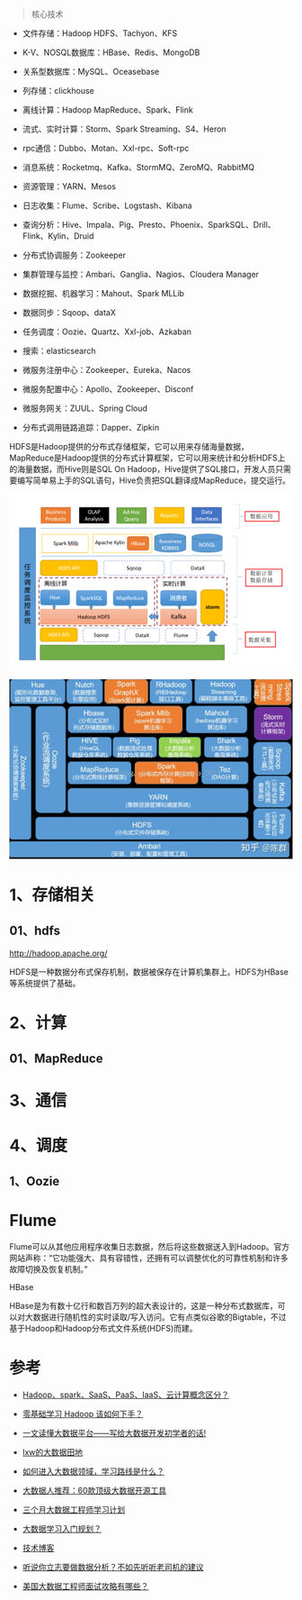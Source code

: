 
> 核心技术

- 文件存储：Hadoop HDFS、Tachyon、KFS

- K-V、NOSQL数据库：HBase、Redis、MongoDB

- 关系型数据库：MySQL、Oceasebase

- 列存储：clickhouse

- 离线计算：Hadoop MapReduce、Spark、Flink

- 流式、实时计算：Storm、Spark Streaming、S4、Heron

- rpc通信：Dubbo、Motan、Xxl-rpc、Soft-rpc

- 消息系统：Rocketmq、Kafka、StormMQ、ZeroMQ、RabbitMQ

- 资源管理：YARN、Mesos

- 日志收集：Flume、Scribe、Logstash、Kibana

- 查询分析：Hive、Impala、Pig、Presto、Phoenix、SparkSQL、Drill、Flink、Kylin、Druid

- 分布式协调服务：Zookeeper

- 集群管理与监控：Ambari、Ganglia、Nagios、Cloudera Manager

- 数据挖掘、机器学习：Mahout、Spark MLLib

- 数据同步：Sqoop、dataX

- 任务调度：Oozie、Quartz、Xxl-job、Azkaban

- 搜索：elasticsearch

- 微服务注册中心：Zookeeper、Eureka、Nacos

- 微服务配置中心：Apollo、Zookeeper、Disconf

- 微服务网关：ZUUL、Spring Cloud

- 分布式调用链路追踪：Dapper、Zipkin



HDFS是Hadoop提供的分布式存储框架，它可以用来存储海量数据，MapReduce是Hadoop提供的分布式计算框架，它可以用来统计和分析HDFS上的海量数据，而Hive则是SQL On Hadoop，Hive提供了SQL接口，开发人员只需要编写简单易上手的SQL语句，Hive负责把SQL翻译成MapReduce，提交运行。

![](../../pic/2020-05-27/2020-05-27-22-36-04.png)

![](../../pic/2020-05-27/2020-05-27-22-51-22.png)

# 1、存储相关

## 01、hdfs

http://hadoop.apache.org/

HDFS是一种数据分布式保存机制，数据被保存在计算机集群上。HDFS为HBase等系统提供了基础。

# 2、计算

## 01、MapReduce


# 3、通信



# 4、调度

## 1、Oozie




# Flume

Flume可以从其他应用程序收集日志数据，然后将这些数据送入到Hadoop。官方网站声称：“它功能强大、具有容错性，还拥有可以调整优化的可靠性机制和许多故障切换及恢复机制。”


HBase

HBase是为有数十亿行和数百万列的超大表设计的，这是一种分布式数据库，可以对大数据进行随机性的实时读取/写入访问。它有点类似谷歌的Bigtable，不过基于Hadoop和Hadoop分布式文件系统(HDFS)而建。



# 参考

- [Hadoop、spark、SaaS、PaaS、IaaS、云计算概念区分？](https://www.zhihu.com/question/32326748/answer/57393279)

- [零基础学习 Hadoop 该如何下手？](https://www.zhihu.com/question/19795366/answer/24524910)

- [一文读懂大数据平台——写给大数据开发初学者的话!](https://zhuanlan.zhihu.com/p/26545566)

- [lxw的大数据田地](http://lxw1234.com/)

- [如何进入大数据领域，学习路线是什么？](https://www.zhihu.com/question/35942305/answer/296719142)

- [大数据人推荐：60款顶级大数据开源工具](https://zhuanlan.zhihu.com/p/25033751)

- [三个月大数据工程师学习计划](https://zhuanlan.zhihu.com/p/31651985)

- [大数据学习入门规划？](https://www.zhihu.com/question/273955686/answer/426245468)

- [技术博客](https://www.iteblog.com/)

- [听说你立志要做数据分析？不如先听听老司机的建议](https://zhuanlan.zhihu.com/p/62014418)

- [美国大数据工程师面试攻略有哪些？](https://www.zhihu.com/question/25908682/answer/31637652)


